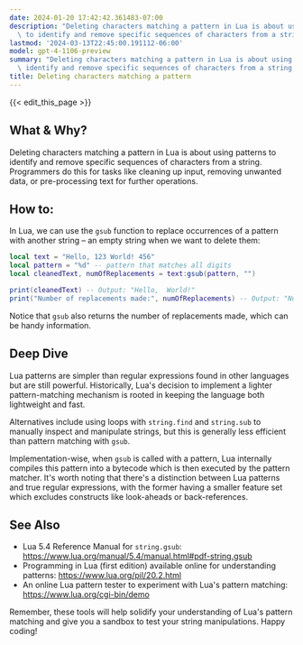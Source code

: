 ```yaml
---
date: 2024-01-20 17:42:42.361483-07:00
description: "Deleting characters matching a pattern in Lua is about using patterns\
  \ to identify and remove specific sequences of characters from a string. Programmers\u2026"
lastmod: '2024-03-13T22:45:00.191112-06:00'
model: gpt-4-1106-preview
summary: "Deleting characters matching a pattern in Lua is about using patterns to\
  \ identify and remove specific sequences of characters from a string. Programmers\u2026"
title: Deleting characters matching a pattern
---
```


{{< edit_this_page >}}

## What & Why?

Deleting characters matching a pattern in Lua is about using patterns to identify and remove specific sequences of characters from a string. Programmers do this for tasks like cleaning up input, removing unwanted data, or pre-processing text for further operations.

## How to:

In Lua, we can use the `gsub` function to replace occurrences of a pattern with another string – an empty string when we want to delete them:

```lua
local text = "Hello, 123 World! 456"
local pattern = "%d" -- pattern that matches all digits
local cleanedText, numOfReplacements = text:gsub(pattern, "")

print(cleanedText) -- Output: "Hello,  World!"
print("Number of replacements made:", numOfReplacements) -- Output: "Number of replacements made: 6"
```

Notice that `gsub` also returns the number of replacements made, which can be handy information.

## Deep Dive

Lua patterns are simpler than regular expressions found in other languages but are still powerful. Historically, Lua's decision to implement a lighter pattern-matching mechanism is rooted in keeping the language both lightweight and fast.

Alternatives include using loops with `string.find` and `string.sub` to manually inspect and manipulate strings, but this is generally less efficient than pattern matching with `gsub`.

Implementation-wise, when `gsub` is called with a pattern, Lua internally compiles this pattern into a bytecode which is then executed by the pattern matcher. It's worth noting that there's a distinction between Lua patterns and true regular expressions, with the former having a smaller feature set which excludes constructs like look-aheads or back-references.

## See Also

- Lua 5.4 Reference Manual for `string.gsub`: https://www.lua.org/manual/5.4/manual.html#pdf-string.gsub
- Programming in Lua (first edition) available online for understanding patterns: https://www.lua.org/pil/20.2.html
- An online Lua pattern tester to experiment with Lua's pattern matching: https://www.lua.org/cgi-bin/demo

Remember, these tools will help solidify your understanding of Lua's pattern matching and give you a sandbox to test your string manipulations. Happy coding!
